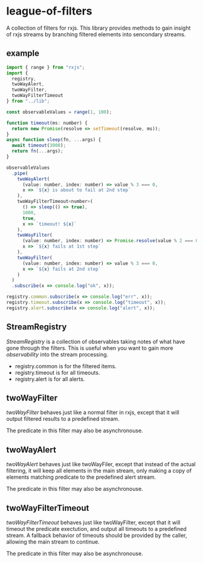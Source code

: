 # league-of-filters
A collection of filters for rxjs. This library provides methods to gain insight of rxjs streams by branching filtered elements into sencondary streams. 

## example
```javascript
import { range } from "rxjs";
import {
  registry,
  twoWayAlert,
  twoWayFilter,
  twoWayFilterTimeout
} from "../lib";

const observableValues = range(1, 100);

function timeout(ms: number) {
  return new Promise(resolve => setTimeout(resolve, ms));
}
async function sleep(fn, ...args) {
  await timeout(3000);
  return fn(...args);
}

observableValues
  .pipe(
    twoWayAlert(
      (value: number, index: number) => value % 3 === 0,
      x => `${x} is about to fail at 2nd step`
    ),
    twoWayFilterTimeout<number>(
      () => sleep(() => true),
      1000,
      true,
      x => `timeout! ${x}`
    ),
    twoWayFilter(
      (value: number, index: number) => Promise.resolve(value % 2 === 0),
      x => `${x} fails at 1st step`
    ),
    twoWayFilter(
      (value: number, index: number) => value % 3 === 0,
      x => `${x} fails at 2nd step`
    )
  )
  .subscribe(x => console.log("ok", x));

registry.common.subscribe(x => console.log("err", x));
registry.timeout.subscribe(x => console.log("timeout", x));
registry.alert.subscribe(x => console.log("alert", x));
```

## StreamRegistry

*StreamRegistry* is a collection of observables taking notes of what have gone through the filters. This is useful when you want to gain more *observability* into the stream processing.

* registry.common is for the filtered items.
* registry.timeout is for all timeouts.
* registry.alert is for all alerts.

## twoWayFilter

*twoWayFilter* behaves just like a normal filter in rxjs, except that it will output filtered results to a predefined stream.

The predicate in this filter may also be asynchronouse.

## twoWayAlert

*twoWayAlert* behaves just like twoWayFiler, except that instead of the actual filtering, it will keep all elements in the main stream, only making a copy of elements matching predicate to the predefined alert stream.

The predicate in this filter may also be asynchronouse.

## twoWayFilterTimeout

*twoWayFilterTimeout* behaves just like twoWayFilter, except that it will timeout the predicate exectution, and output all timeouts to a predefined stream. A fallback behavior of timeouts should be provided by the caller, allowing the main stream to continue.

The predicate in this filter may also be asynchronouse.


